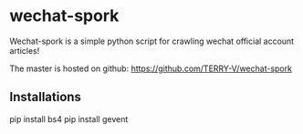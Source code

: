 wechat-spork
============

Wechat-spork is a simple python script for crawling wechat official account articles!

The master is hosted on github:
https://github.com/TERRY-V/wechat-spork

Installations
-------------

pip install bs4
pip install gevent

